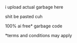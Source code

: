 i upload actual garbage here

shit be pasted cuh

100% ai free* garbage code






*terms and conditions may apply
